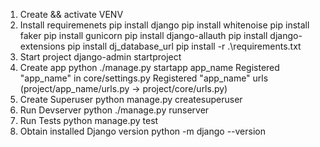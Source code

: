 1. Create && activate VENV
2. Install requiremenets
   pip install django
   pip install whitenoise
   pip install faker
   pip install gunicorn
   <!-- https://docs.allauth.org/en/latest/installation/quickstart.html#post-installation -->
   pip install django-allauth
   pip install django-extensions <!-- show_urls -->
   pip install dj_database_url <!-- PostgreSQL render.com -->
   pip install -r .\requirements.txt
3. Start project
   django-admin startproject
4. Create app
   python ./manage.py startapp app_name
   Registered "app_name" in core/settings.py
   Registered "app_name" urls (project/app_name/urls.py -> project/core/urls.py)
5. Create Superuser
    python manage.py createsuperuser
6. Run Devserver
    python ./manage.py runserver
7. Run Tests
    python manage.py test
7. Obtain installed Django version
    python -m django --version

